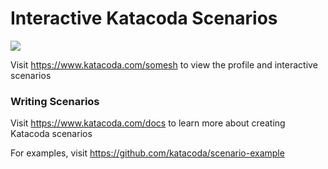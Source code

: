 # Interactive Katacoda Scenarios

[![](http://shields.katacoda.com/katacoda/somesh/count.svg)](https://www.katacoda.com/somesh "Get your profile on Katacoda.com")

Visit https://www.katacoda.com/somesh to view the profile and interactive scenarios

### Writing Scenarios
Visit https://www.katacoda.com/docs to learn more about creating Katacoda scenarios

For examples, visit https://github.com/katacoda/scenario-example
